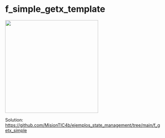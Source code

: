 # f_simple_getx_template

<img src="https://user-images.githubusercontent.com/28717626/139278508-19f63cbe-8a47-4cd3-8c35-3e9b235e0483.gif" width="300" />

Solution:
https://github.com/MisionTIC4b/ejemplos_state_management/tree/main/f_getx_simple
